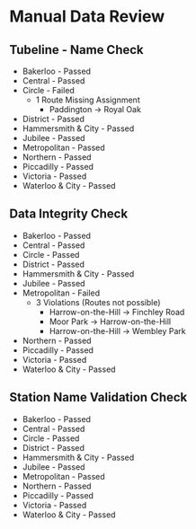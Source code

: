 # Manual Data Review

## Tubeline - Name Check
- Bakerloo - Passed
- Central - Passed
- Circle - Failed
    - 1 Route Missing Assignment
        - Paddington -> Royal Oak
- District - Passed
- Hammersmith & City - Passed
- Jubilee - Passed
- Metropolitan - Passed
- Northern - Passed
- Piccadilly - Passed
- Victoria - Passed
- Waterloo & City - Passed

## Data Integrity Check
- Bakerloo - Passed
- Central - Passed
- Circle - Passed
- District - Passed
- Hammersmith & City - Passed
- Jubilee - Passed
- Metropolitan - Failed
    - 3 Violations (Routes not possible)
        - Harrow-on-the-Hill -> Finchley Road
        - Moor Park -> Harrow-on-the-Hill
        - Harrow-on-the-Hill -> Wembley Park
- Northern - Passed
- Piccadilly - Passed
- Victoria - Passed
- Waterloo & City - Passed

## Station Name Validation Check
- Bakerloo - Passed
- Central - Passed
- Circle - Passed
- District - Passed
- Hammersmith & City - Passed
- Jubilee - Passed
- Metropolitan - Passed
- Northern - Passed
- Piccadilly - Passed
- Victoria - Passed
- Waterloo & City - Passed